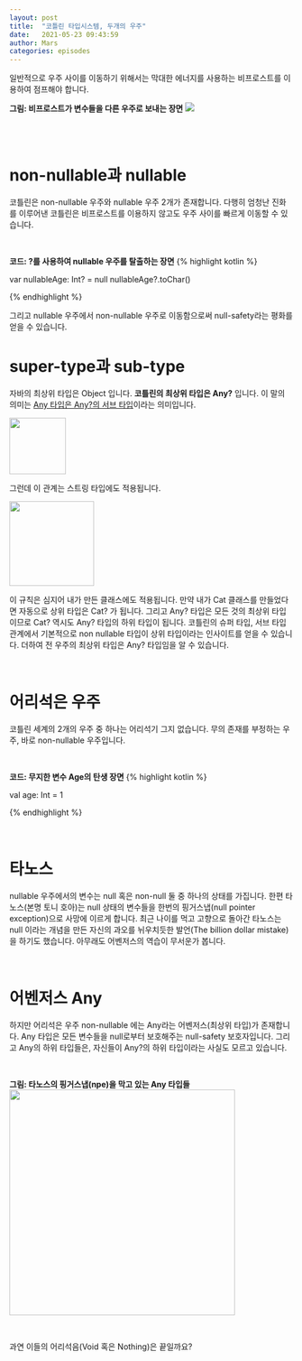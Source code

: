 ```yaml
---
layout: post
title:  "코틀린 타입시스템, 두개의 우주"
date:   2021-05-23 09:43:59
author: Mars
categories: episodes
---
```


  
일반적으로 우주 사이를 이동하기 위해서는 막대한 에너지를 사용하는 비프로스트를 이용하여 점프해야 합니다.

**그림: 비프로스트가 변수들을 다른 우주로 보내는 장면**
<img src="https://miro.medium.com/max/500/0*mm6Xj-kaBsJATUX9">

<br /><br />

# non-nullable과 nullable
코틀린은 non-nullable 우주와 nullable 우주 2개가 존재합니다. 다행히 엄청난 진화를 이루어낸 코틀린은 비프로스트를 이용하지 않고도 우주 사이를 빠르게 이동할 수 있습니다.

<br />

**코드: ?를 사용하여 nullable 우주를 탈출하는 장면**
{% highlight kotlin %}


var nullableAge: Int? = null
nullableAge?.toChar()


{% endhighlight %}

그리고 nullable 우주에서 non-nullable 우주로 이동함으로써 null-safety라는 평화를 얻을 수 있습니다.



# super-type과 sub-type
자바의 최상위 타입은 Object 입니다. **코틀린의 최상위 타입은 Any?** 입니다. 이 말의 의미는 <u>Any 타입은 Any?의 서브 타입</u>이라는 의미입니다.

<img src="https://miro.medium.com/max/129/0*4cfsgakE87aFmIQm" width="100px" style="width:100px">

그런데 이 관계는 스트링 타입에도 적용됩니다.

<img src="https://miro.medium.com/max/210/0*eK2eXZ2X_0-s7g_7" width="150px" style="width:150px">

이 규칙은 심지어 내가 만든 클래스에도 적용됩니다. 만약 내가 Cat 클래스를 만들었다면 자동으로 상위 타입은 Cat? 가 됩니다. 그리고 Any? 타입은 모든 것의 최상위 타입이므로 Cat? 역시도 Any? 타입의 하위 타입이 됩니다.
코틀린의 슈퍼 타입, 서브 타입 관계에서 기본적으로 non nullable 타입이 상위 타입이라는 인사이트를 얻을 수 있습니다. 더하여 전 우주의 최상위 타입은 Any? 타입임을 알 수 있습니다.

<br />

# 어리석은 우주
코틀린 세계의 2개의 우주 중 하나는 어리석기 그지 없습니다. 무의 존재를 부정하는 우주, 바로 non-nullable 우주입니다.

<br />

**코드: 무지한 변수 Age의 탄생 장면**
{% highlight kotlin %}

val age: Int = 1

{% endhighlight %}

<br />

# 타노스
nullable 우주에서의 변수는 null 혹은 non-null 둘 중 하나의 상태를 가집니다.
한편 타노스(본명 토니 호아)는 null 상태의 변수들을 한번의 핑거스냅(null pointer exception)으로 사망에 이르게 합니다. 최근 나이를 먹고 고향으로 돌아간 타노스는 null 이라는 개념을 만든 자신의 과오를 뉘우치듯한 발언(The billion dollar mistake)을 하기도 했습니다. 아무래도 어벤저스의 역습이 무서운가 봅니다.

<br />

# 어벤저스 Any
하지만 어리석은 우주 non-nullable 에는 Any라는 어벤저스(최상위 타입)가 존재합니다. Any 타입은 모든 변수들을 null로부터 보호해주는 null-safety 보호자입니다. 그리고 Any의 하위 타입들은, 자신들이 Any?의 하위 타입이라는 사실도 모르고 있습니다.

<br />

**그림: 타노스의 핑거스냅(npe)을 막고 있는 Any 타입들**
<img src="https://miro.medium.com/max/664/0*V-Yzh_-bB4FlmY45" width="200" style="width:400px">

<br />  
   
과연 이들의 어리석음(Void 혹은 Nothing)은 끝일까요?






